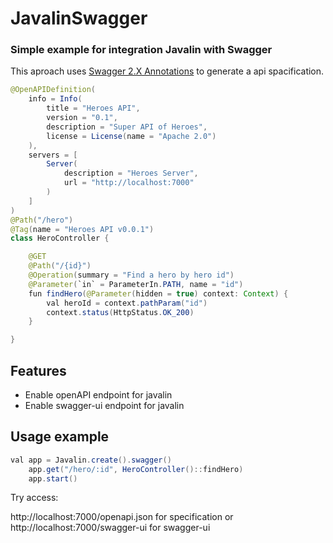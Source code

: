 # JavalinSwagger

### Simple example for integration Javalin with Swagger

This aproach uses [Swagger 2.X Annotations](https://github.com/swagger-api/swagger-core/wiki/Swagger-2.X---Annotations) to generate a api spacification.

```java
@OpenAPIDefinition(
    info = Info(
        title = "Heroes API",
        version = "0.1",
        description = "Super API of Heroes",
        license = License(name = "Apache 2.0")
    ),
    servers = [
        Server(
            description = "Heroes Server",
            url = "http://localhost:7000"
        )
    ]
)
@Path("/hero")
@Tag(name = "Heroes API v0.0.1")
class HeroController {

    @GET
    @Path("/{id}")
    @Operation(summary = "Find a hero by hero id")
    @Parameter(`in` = ParameterIn.PATH, name = "id")
    fun findHero(@Parameter(hidden = true) context: Context) {
        val heroId = context.pathParam("id")
        context.status(HttpStatus.OK_200)
    }

}
```

## Features
- Enable openAPI endpoint for javalin
- Enable swagger-ui endpoint for javalin

## Usage example
```java
val app = Javalin.create().swagger()
    app.get("/hero/:id", HeroController()::findHero)
    app.start()
```

Try access:

http://localhost:7000/openapi.json for specification
or
http://localhost:7000/swagger-ui for swagger-ui